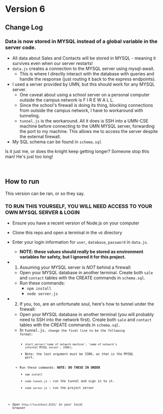 # Version 6
## Change Log

### Data is now stored in MYSQL instead of a global variable in the server code.
- All data about Sales and Contacts will be stored in MYSQL - meaning it survives even when our server restarts!
- <code>data.js</code> creates a connection to the MYSQL server using mysql-await.
    - This is where I directly interact with the database with queries and handle the response (just routing it back to the express endpoints).
- I used a server provided by UMN, but this should work for any MYSQL server.
    - One caveat about using a school server on a personal computer outside the campus network is F I R E W A L L.
    - Since the school's firewall is doing its thing, blocking connections from outside the campus network, I have to workaround with tunneling.
    - <code>tunnel.js</code> is the workaround. All it does is SSH into a UMN-CSE machine before connecting to the UMN MYSQL server, forwarding the port to my machine. This allows me to access the server despite the external firewall.
- My SQL schema can be found in <code>schema.sql</code>


Is it just me, or does the knight keep getting longer? Someone stop this man! He's just too long!

<br>

## How to run
This version can be ran, or so they say.

### TO RUN THIS YOURSELF, YOU WILL NEED ACCESS TO YOUR OWN MYSQL SERVER & LOGIN

- Ensure you have a recent version of Node.js on your computer
- Clone this repo and open a terminal in the <code>v6</code> directory
- Enter your login information for `user`, `database`, `password` in <code>data.js</code>.
    - **NOTE: these values should *really* be stored as environment variables for safety, but I ignored it for this project.**
- 1. Assuming your MYSQL server is *NOT* behind a firewall:
    - Open your MYSQL database in another terminal. Create both `sale` and `contact` tables with the CREATE commands in <code>schema.sql</code>.
    - Run these commands:
        - <code>npm install</code>
        - <code>node server.js</code>
- 2. If you, too, are an unfortunate soul, here's how to tunnel under the firewall:
    - Open your MYSQL database in another terminal (you will probably need to SSH into the network first). Create both `sale` and `contact` tables with the CREATE commands in <code>schema.sql</code>.
    - In <code>tunnel.js<code>, change the final line to be the following format:
        - <code>start_server('name of network machine', 'name of network's internal MYSQL server', 3306);</code>
        - Note: the last argument must be 3306, as that is the MYSQL port.
    - Run these commands: <b>NOTE: DO THESE IN ORDER</b>
        - <code>npm install</code>
        - <code>node tunnel.js</code> : run the tunnel and sign in to it.
        - <code>node server.js</code> : run the project server

- Open <code>http://localhost:4131/</code> in your local browser
